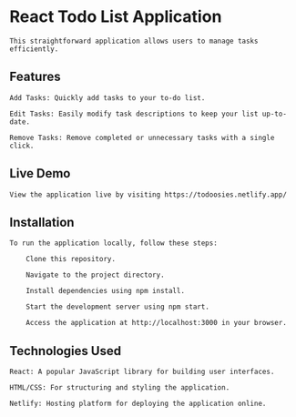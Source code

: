 # React Todo List Application

    This straightforward application allows users to manage tasks efficiently. 

## Features
  
    Add Tasks: Quickly add tasks to your to-do list.
    
    Edit Tasks: Easily modify task descriptions to keep your list up-to-date.
    
    Remove Tasks: Remove completed or unnecessary tasks with a single click.

## Live Demo

    View the application live by visiting https://todoosies.netlify.app/

## Installation

    To run the application locally, follow these steps:

        Clone this repository.
        
        Navigate to the project directory.
        
        Install dependencies using npm install.
        
        Start the development server using npm start.
        
        Access the application at http://localhost:3000 in your browser.
    
## Technologies Used

    React: A popular JavaScript library for building user interfaces.
    
    HTML/CSS: For structuring and styling the application.
    
    Netlify: Hosting platform for deploying the application online.
